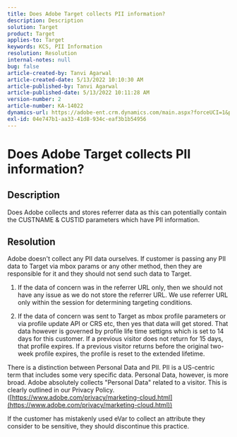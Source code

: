 ```yaml
---
title: Does Adobe Target collects PII information?
description: Description
solution: Target
product: Target
applies-to: Target
keywords: KCS, PII Information
resolution: Resolution
internal-notes: null
bug: false
article-created-by: Tanvi Agarwal
article-created-date: 5/13/2022 10:10:30 AM
article-published-by: Tanvi Agarwal
article-published-date: 5/13/2022 10:11:28 AM
version-number: 2
article-number: KA-14022
dynamics-url: https://adobe-ent.crm.dynamics.com/main.aspx?forceUCI=1&pagetype=entityrecord&etn=knowledgearticle&id=40bfe4e7-a4d2-ec11-a7b5-00224809c27a
exl-id: 04e747b1-aa33-41d8-934c-eaf3b1b54956
---
```

# Does Adobe Target collects PII information?

## Description


Does Adobe collects and stores referrer data as this can potentially contain the CUSTNAME & CUSTID parameters which have PII information.


## Resolution


Adobe doesn't collect any PII data ourselves. If customer is passing any PII data to Target via mbox params or any other method, then they are responsible for it and they should not send such data to Target.



1. If the data of concern was in the referrer URL only, then we should not have any issue as we do not store the referrer URL. We use referrer URL only within the session for determining targeting conditions.

2. If the data of concern was sent to Target as mbox profile parameters or via profile update API or CRS etc, then yes that data will get stored. That data however is governed by profile life time settigns which is set to 14 days for this customer. If a previous visitor does not return for 15 days, that profile expires. If a previous visitor returns before the original two-week profile expires, the profile is reset to the extended lifetime.





There is a distinction between Personal Data and PII. PII is a US-centric term that includes some very specific data. Personal Data, however, is more broad. Adobe absolutely collects "Personal Data" related to a visitor. This is clearly outlined in our Privacy Policy. ([https://www.adobe.com/privacy/marketing-cloud.html](https://www.adobe.com/privacy/marketing-cloud.html))



If the customer has mistakenly used eVar to collect an attribute they consider to be sensitive, they should discontinue this practice.
